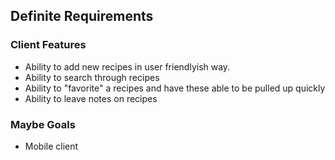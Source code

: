 ## Definite Requirements

### Client Features

* Ability to add new recipes in user friendlyish way.
* Ability to search through recipes
* Ability to "favorite" a recipes and have these able to be pulled up quickly
* Ability to leave notes on recipes

### Maybe Goals

* Mobile client
